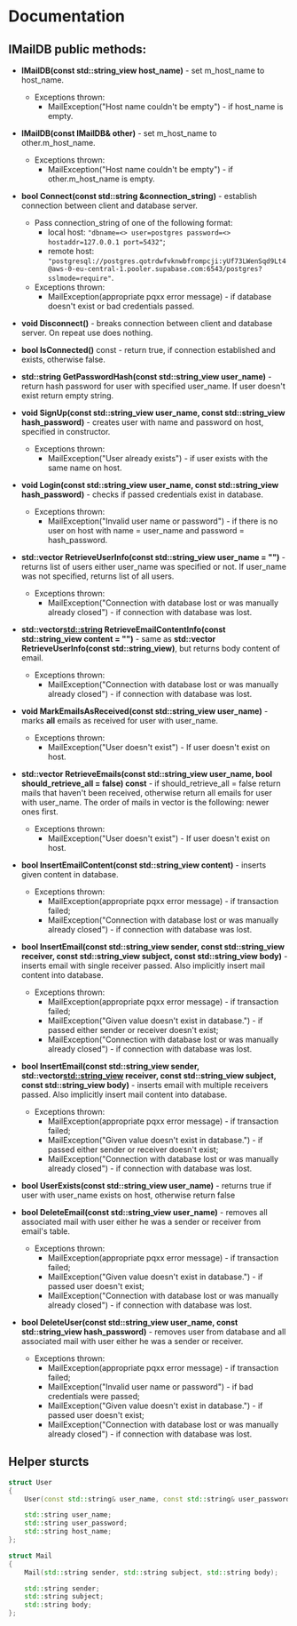 # Documentation

## IMailDB public methods:

+ **IMailDB(const std::string_view host_name)** - set m_host_name to host_name.
  + Exceptions thrown:
    + MailException("Host name couldn't be empty") - if host_name is empty.
   
+ **IMailDB(const IMailDB& other)** - set m_host_name to other.m_host_name.
  + Exceptions thrown:
    + MailException("Host name couldn't be empty") - if other.m_host_name is empty.

+ **bool Connect(const std::string &connection_string)** - establish connection between client and database server.
  + Pass connection_string of one of the following format:
    + local host: `"dbname=<> user=postgres password=<> hostaddr=127.0.0.1 port=5432"`;
    + remote host: `"postgresql://postgres.qotrdwfvknwbfrompcji:yUf73LWenSqd9Lt4@aws-0-eu-central-1.pooler.supabase.com:6543/postgres?sslmode=require"`.
  + Exceptions thrown:
    + MailException(appropriate pqxx error message) - if database doesn't exist or bad credentials passed.

+ **void Disconnect()** - breaks connection between client and database server. On repeat use does nothing.

+ **bool IsConnected()** const - return true, if connection established and exists, otherwise false. 

+ **std::string GetPasswordHash(const std::string_view user_name)** - return hash password for user with specified user_name. If user doesn't exist return empty string.
  
+ **void SignUp(const std::string_view user_name, const std::string_view hash_password)** - creates user with name and password on host, specified in constructor.
  + Exceptions thrown:
    + MailException("User already exists") - if user exists with the same name on host.
    
+ **void Login(const std::string_view user_name, const std::string_view hash_password)** - checks if passed credentials exist in database.
  + Exceptions thrown:
    + MailException("Invalid user name or password") - if there is no user on host with name = user_name and password = hash_password.

+ **std::vector<User> RetrieveUserInfo(const std::string_view user_name = "")** - returns list of users either user_name was specified or not. If user_name was not specified, returns list of all users.
  + Exceptions thrown:
    + MailException("Connection with database lost or was manually already closed") - if connection with database was lost.

+ **std::vector<std::string> RetrieveEmailContentInfo(const std::string_view content = "")** - same as **std::vector<User> RetrieveUserInfo(const std::string_view)**, but returns body content of email.
  + Exceptions thrown:
    + MailException("Connection with database lost or was manually already closed") - if connection with database was lost.
   
+ **void MarkEmailsAsReceived(const std::string_view user_name)** - marks **all** emails as received for user with user_name.
  + Exceptions thrown:
    + MailException("User doesn't exist") - If user doesn't exist on host.                            

      
+ **std::vector<Mail> RetrieveEmails(const std::string_view user_name, bool should_retrieve_all = false) const** - if should_retrieve_all = false return mails that haven't been received, otherwise return all emails for user with user_name. The order of mails in vector is the following: newer ones first.
  + Exceptions thrown:
    + MailException("User doesn't exist") - If user doesn't exist on host.

+ **bool InsertEmailContent(const std::string_view content)** - inserts given content in database.
  + Exceptions thrown:
    + MailException(appropriate pqxx error message) - if transaction failed; 
    + MailException("Connection with database lost or was manually already closed") - if connection with database was lost.
  
+ **bool InsertEmail(const std::string_view sender, const std::string_view receiver,
                            const std::string_view subject, const std::string_view body)** - inserts email with single receiver passed. Also implicitly insert mail content into database.
  + Exceptions thrown:
    + MailException(appropriate pqxx error message) - if transaction failed;
    + MailException("Given value doesn't exist in database.") - if passed either sender or receiver doesn't exist;
    + MailException("Connection with database lost or was manually already closed") - if connection with database was lost.

+ **bool InsertEmail(const std::string_view sender, std::vector<std::string_view> receiver,
                            const std::string_view subject, const std::string_view body)** - inserts email with multiple receivers passed. Also implicitly insert mail content into database.
  + Exceptions thrown:
    + MailException(appropriate pqxx error message) - if transaction failed;
    + MailException("Given value doesn't exist in database.") - if passed either sender or receiver doesn't exist;
    + MailException("Connection with database lost or was manually already closed") - if connection with database was lost.

+ **bool UserExists(const std::string_view user_name)** - returns true if user with user_name exists on host, otherwise return false

+ **bool DeleteEmail(const std::string_view user_name)** - removes all associated mail with user either he was a sender or receiver from email's table.
  + Exceptions thrown:
    + MailException(appropriate pqxx error message) - if transaction failed;
    + MailException("Given value doesn't exist in database.") - if passed user doesn't exist;
    + MailException("Connection with database lost or was manually already closed") - if connection with database was lost.

+ **bool DeleteUser(const std::string_view user_name, const std::string_view hash_password)** - removes user from database and all associated mail with user either he was a sender or receiver.
  + Exceptions thrown:
    + MailException(appropriate pqxx error message) - if transaction failed;
    + MailException("Invalid user name or password") - if bad credentials were passed;
    + MailException("Given value doesn't exist in database.") - if passed user doesn't exist;
    + MailException("Connection with database lost or was manually already closed") - if connection with database was lost.

## Helper sturcts
```C++
struct User
{
    User(const std::string& user_name, const std::string& user_password, const std::string& host_name);

    std::string user_name;
    std::string user_password;
    std::string host_name;
};

struct Mail
{
    Mail(std::string sender, std::string subject, std::string body);

    std::string sender;
    std::string subject;
    std::string body;
};
```
